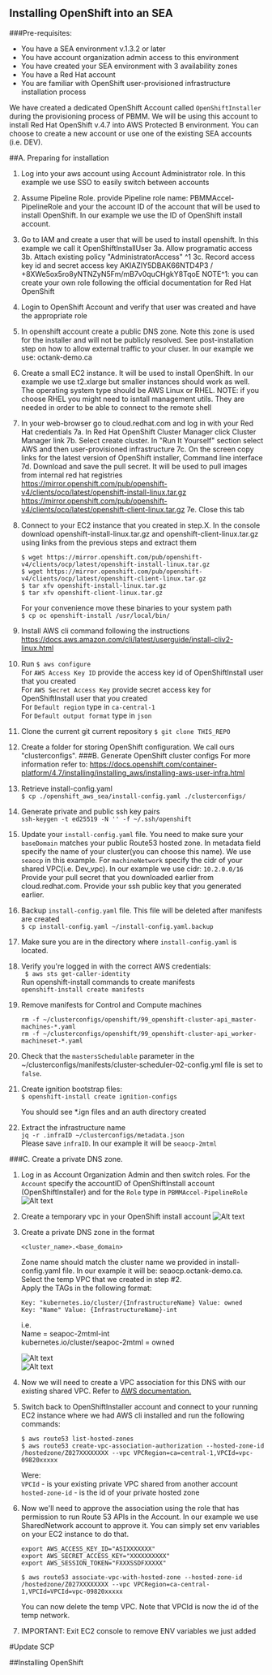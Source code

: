 ## Installing OpenShift into an SEA

###Pre-requisites:
* You have a SEA environment v.1.3.2 or later 
* You have account organization admin access to this environment
* You have created your SEA environment with 3 availability zones
* You have a Red Hat account
* You are familiar with OpenShift user-provisioned infrastructure installation process

We have created a dedicated OpenShift Account called `OpenShiftInstaller` during the provisioning process of PBMM. We 
will be using this account to install Red Hat OpenShift v.4.7 into AWS Protected B environment.
You can choose to create a new account or use one of the existing SEA accounts (i.e. DEV). 

##A. Preparing for installation
1. Log into your aws account using Account Administrator role. In this example
we use SSO to easily switch between accounts

2. Assume Pipeline Role. provide Pipeline role name: PBMMAccel-PipelineRole and your the account ID of
the account that will be used to install OpenShift. In our example we use the ID of OpenShift install account.

3. Go to IAM and create a user that will be used to install openshift. In this example we call it OpenShiftInstallUser
  3a. Allow programatic access
  3b. Attach existing policy "AdministratorAccess" ^1
  3c. Record access key id and secret access key
  AKIAZIY5DBAK66NTD4P3 / +8XWe5ox5ro8yNTNZyN5Fm/mB7v0quCHgkY8TqoE NOTE^1: you can create your own role following the official documentation for Red Hat OpenShift

4. Login to OpenShift Account and verify that user was created and have the appropriate role

5. In openshift account create a public DNS zone. Note this zone is used for the installer
and will not be publicly resolved. See post-installation step on how to allow external traffic
to your cluser. In our example we use: octank-demo.ca

6. Create a small EC2 instance. It will be used to install OpenShift. In our example we use t2.xlarge but smaller instances
should work as well. The operating system type should be AWS Linux or RHEL. NOTE: if you choose RHEL you might need to isntall
management utils. They are needed in order to be able to connect to the remote shell

7. In your web-browser go to cloud.redhat.com and log in with your Red Hat credentials
7a. In Red Hat OpenShift Cluster Manager click Cluster Manager link
7b. Select create cluster. In "Run It Yourself" section select AWS and then user-provisioned infrastructure
7c. On the screen copy links for the latest version of OpenShift installer, Command line interface
7d. Download and save the pull secret. It will be used to pull images from internal red hat registries
https://mirror.openshift.com/pub/openshift-v4/clients/ocp/latest/openshift-install-linux.tar.gz
https://mirror.openshift.com/pub/openshift-v4/clients/ocp/latest/openshift-client-linux.tar.gz
7e. Close this tab

8. Connect to your EC2 instance that you created in step.X. In the console download openshift-install-linux.tar.gz
and openshift-client-linux.tar.gz using links from the previous steps and extract them 
    ```
    $ wget https://mirror.openshift.com/pub/openshift-v4/clients/ocp/latest/openshift-install-linux.tar.gz
    $ wget https://mirror.openshift.com/pub/openshift-v4/clients/ocp/latest/openshift-client-linux.tar.gz
    $ tar xfv openshift-install-linux.tar.gz
    $ tar xfv openshift-client-linux.tar.gz
    ``` 
    For your convenience move these binaries to your system path  
    `$ cp oc openshift-install /usr/local/bin/`
9. Install AWS cli command following the instructions
https://docs.aws.amazon.com/cli/latest/userguide/install-cliv2-linux.html

10. Run `$ aws configure`  
For `AWS Access Key ID` provide the access key id of OpenShiftInstall user that you created  
For `AWS Secret Access Key` provide secret access key for OpenShiftInstall user that you created  
For `Default region` type in `ca-central-1`  
For `Default output format` type in `json`  

11. Clone the current git current repository
`$ git clone THIS_REPO
`
12. Create a folder for storing OpenShift configuration. We call ours "clusterconfigs".
###B. Generate OpenShift cluster configs
For more information refer to: https://docs.openshift.com/container-platform/4.7/installing/installing_aws/installing-aws-user-infra.html
1. Retrieve install-config.yaml  
`$ cp ./openshift_aws_sea/install-config.yaml ./clusterconfigs/`  
2. Generate private and public ssh key pairs  
`ssh-keygen -t ed25519 -N '' -f ~/.ssh/openshift`  
3. Update your `install-config.yaml` file. You need to make sure your `baseDomain` matches your public Route53 hosted
zone. In metadata field specify the name of your cluster(you can choose this name). We use `seaocp` in this example. 
For `machineNetwork` specify the cidr of your shared VPC(i.e. Dev_vpc). In our example we use cidr: `10.2.0.0/16`
Provide your pull secret that you downloaded earlier from cloud.redhat.com. Provide your ssh public key that you
generated earlier.
4. Backup `install-config.yaml` file. This file will be deleted after manifests are created  
`$ cp install-config.yaml ~/install-config.yaml.backup`  
5. Make sure you are in the directory where `install-config.yaml` is located.
6. Verify you're logged in with the correct AWS credentials:  
` $ aws sts get-caller-identity`  
 Run openshift-install commands to create manifests  
`openshift-install create manifests`
7. Remove manifests for Control and Compute machines  
    ```
    rm -f ~/clusterconfigs/openshift/99_openshift-cluster-api_master-machines-*.yaml
    rm -f ~/clusterconfigs/openshift/99_openshift-cluster-api_worker-machineset-*.yaml
    ```  
8. Check that the `mastersSchedulable` parameter in the ~/clusterconfigs/manifests/cluster-scheduler-02-config.yml
file is set to `false`.
9. Create ignition bootstrap files:  
    `$ openshift-install create ignition-configs`  

    You should see *.ign files and an auth directory created

10. Extract the infrastructure name  
    `jq -r .infraID ~/clusterconfigs/metadata.json`  
    Please save `infraID`. In our example it will be `seaocp-2mtml`

###C. Create a private DNS zone.
1. Log in as Account Organization Admin and then switch roles. For the `Account` specify the accountID 
of OpenShiftInstall account (OpenShiftInstaller) and for the `Role` type in `PBMMAccel-PipelineRole` 
 ![Alt text](images/switch_roles_aws.png?raw=true "Switch Roles")	
2. Create a temporary vpc in your OpenShift install account
 ![Alt text](images/create_vpc.png?raw=true "Create VPC")	
3. Create a private DNS zone in the format  

     `<cluster_name>.<base_domain>  `
 
	Zone name should match the cluster name we provided in install-config.yaml file. In our example it will be:
	seaocp.octank-demo.ca. Select the temp VPC that we created in step #2.  
	Apply the TAGs in the following format:  
    ```
    Key: "kubernetes.io/cluster/{InfrastructureName} Value: owned
    Key: "Name" Value: {InfrastructureName}-int
    ```
    i.e.  
    Name = seapoc-2mtml-int  
    kubernetes.io/cluster/seapoc-2mtml = owned  

    ![Alt text](images/p_dns_1.png?graw=true "Title")	
    ![Alt text](images/p_dns_2.png?raw=true "Title")	
 
4. Now we will need to create a VPC association for this DNS with our existing shared VPC.
Refer to [AWS documentation.](https://aws.amazon.com/premiumsupport/knowledge-center/private-hosted-zone-different-account/)

5. Switch back to OpenShiftInstaller account and connect to your running EC2 instance where we had AWS cli installed
and run the following commands:
    ```
    $ aws route53 list-hosted-zones 
    $ aws route53 create-vpc-association-authorization --hosted-zone-id /hostedzone/Z027XXXXXXXX --vpc VPCRegion=ca=central-1,VPCId=vpc-09820xxxxx 
    ```
    Were:  
    `VPCId` - is your existing private VPC shared from another account  
    `hosted-zone-id` - is the id of your private hosted zone

6. Now we'll need to approve the association using the role that has permission to run Route 53 APIs in the Account.
In our example we use SharedNetwork account to approve it. You can simply set env variables on your EC2 instance
to do that. 
    ```
    export AWS_ACCESS_KEY_ID="ASIXXXXXXX"
    export AWS_SECRET_ACCESS_KEY="XXXXXXXXXX"
    export AWS_SESSION_TOKEN="FXXXSSDFXXXXX"
    ```  
    ```$ aws route53 associate-vpc-with-hosted-zone --hosted-zone-id /hostedzone/Z027XXXXXXXX --vpc VPCRegion=ca-central-1,VPCId=VPCId=vpc-09820xxxxx```  
    
    You can now delete the temp VPC. Note that VPCId is now the id of the temp network. 

7. IMPORTANT: Exit EC2 console to remove ENV variables we just added

#Update SCP



##Installing OpenShift

